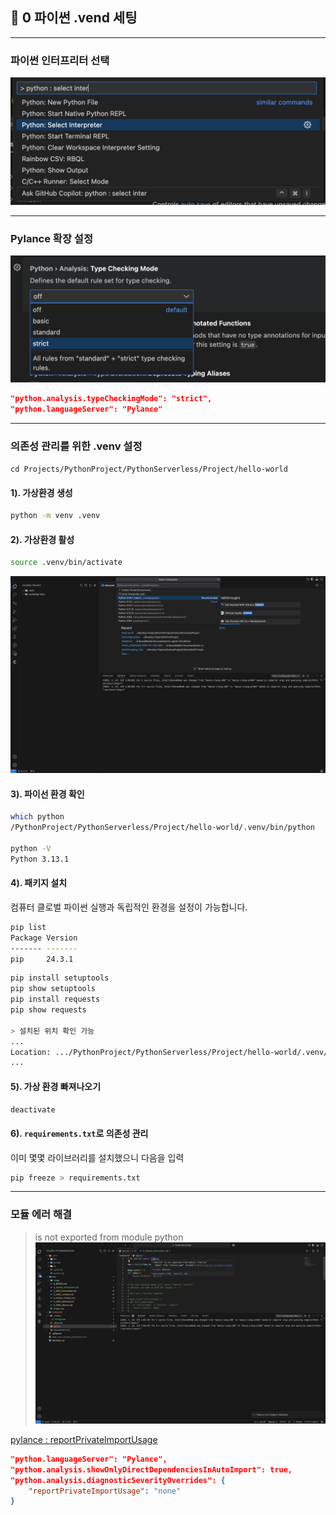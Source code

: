 ## 🍷 0 파이썬 .vend 세팅

---
 
### 파이썬 인터프리터 선택
![](image/2025-01-24-01-10-54.png)

---
 
### Pylance 확장 설정
![](image/2025-01-24-01-12-51.png)

```json
"python.analysis.typeCheckingMode": "strict",
"python.languageServer": "Pylance"
```

---
 
### 의존성 관리를 위한 .venv 설정

`cd Projects/PythonProject/PythonServerless/Project/hello-world`

#### 1). 가상환경 생성

```bash
python -m venv .venv
```

#### 2). 가상환경 활성 
```bash
source .venv/bin/activate
```
![](image/2025-01-24-01-48-51.png)

#### 3). 파이선 환경 확인
```bash
which python
/PythonProject/PythonServerless/Project/hello-world/.venv/bin/python

python -V
Python 3.13.1
```

#### 4). 패키지 설치
컴퓨터 클로벌 파이썬 실행과 독립적인 환경을 설정이 가능합니다.
```bash
pip list
Package Version
------- -------
pip     24.3.1
```

```bash
pip install setuptools
pip show setuptools
pip install requests  
pip show requests

> 설치된 위치 확인 가능
...
Location: .../PythonProject/PythonServerless/Project/hello-world/.venv/lib/python3.13/site-packages
...
```

#### 5). 가상 환경 빠져나오기

```bash
deactivate
```

#### 6). `requirements.txt`로 의존성 관리
이미 몇몇 라이브러리를 설치했으니 다음을 입력
```bash
pip freeze > requirements.txt
```

---
 
### 모듈 에러 해결

> is not exported from module python
    ![](image/2025-01-24-02-03-18.png)

[pylance : reportPrivateImportUsage](https://github.com/microsoft/pylance-release/issues/2953)

```json
"python.languageServer": "Pylance",
"python.analysis.showOnlyDirectDependenciesInAutoImport": true,
"python.analysis.diagnosticSeverityOverrides": {
    "reportPrivateImportUsage": "none"
}
```
